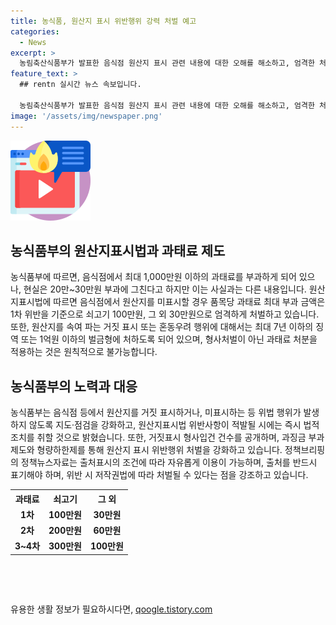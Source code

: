 ```yaml
---
title: 농식품, 원산지 표시 위반행위 강력 처벌 예고
categories:
  - News
excerpt: >
  농림축산식품부가 발표한 음식점 원산지 표시 관련 내용에 대한 오해를 해소하고, 엄격한 처벌을 시행하고 있다는 사실을 알려줄 필요가 있습니다. 또한, 원산지 속이기를 형사처벌 대신 과태료 처분으로 처리하는 것은 사실이 아니며, 거짓표시에 대해 최대 7년 이하의 징역이나 1억원 이하의 벌금형을 부과하고 있다는 점을 강조할 필요가 있습니다. 관련 문의는 농림축산식품부 동유통소비정책관실로 할 수 있습니다.
feature_text: >
  ## rentn 실시간 뉴스 속보입니다.

  농림축산식품부가 발표한 음식점 원산지 표시 관련 내용에 대한 오해를 해소하고, 엄격한 처벌을 시행하고 있다는 사실을 알려줄 필요가 있습니다. 또한, 원산지 속이기를 형사처벌 대신 과태료 처분으로 처리하는 것은 사실이 아니며, 거짓표시에 대해 최대 7년 이하의 징역이나 1억원 이하의 벌금형을 부과하고 있다는 점을 강조할 필요가 있습니다. 관련 문의는 농림축산식품부 동유통소비정책관실로 할 수 있습니다.
image: '/assets/img/newspaper.png'
---
```


<p><img src="/assets/img/news.png" alt="rentncar 속보" /></p>

<h2 data-ke-size="size26">농식품부의 원산지표시법과 과태료 제도</h2>

<p data-ke-size="size16">농식품부에 따르면, 음식점에서 최대 1,000만원 이하의 과태료를 부과하게 되어 있으나, 현실은 20만~30만원 부과에 그친다고 하지만 이는 사실과는 다른 내용입니다. 원산지표시법에 따르면 음식점에서 원산지를 미표시할 경우 품목당 과태료 최대 부과 금액은 1차 위반을 기준으로 쇠고기 100만원, 그 외 30만원으로 엄격하게 처벌하고 있습니다. 또한, 원산지를 속여 파는 거짓 표시 또는 혼동우려 행위에 대해서는 최대 7년 이하의 징역 또는 1억원 이하의 벌금형에 처하도록 되어 있으며, 형사처벌이 아닌 과태료 처분을 적용하는 것은 원칙적으로 불가능합니다.</p>

<h2 data-ke-size="size26">농식품부의 노력과 대응</h2>

<p data-ke-size="size16">농식품부는 음식점 등에서 원산지를 거짓 표시하거나, 미표시하는 등 위법 행위가 발생하지 않도록 지도·점검을 강화하고, 원산지표시법 위반사항이 적발될 시에는 즉시 법적 조치를 취할 것으로 밝혔습니다. 또한, 거짓표시 형사입건 건수를 공개하며, 과징금 부과 제도와 형량하한제를 통해 원산지 표시 위반행위 처벌을 강화하고 있습니다. 정책브리핑의 정책뉴스자료는 출처표시의 조건에 따라 자유롭게 이용이 가능하며, 출처를 반드시 표기해야 하며, 위반 시 저작권법에 따라 처벌될 수 있다는 점을 강조하고 있습니다.</p>

<table>
    <tr>
        <th>과태료</th>
        <th>쇠고기</th>
        <th>그 외</th>
    </tr>
    <tr>
        <td style="text-align: center; height: 17px;"><b>1차</b></td>
        <td style="text-align: center; height: 17px;"><b>100만원</b></td>
        <td style="text-align: center; height: 17px;"><b>30만원</b></td>
    </tr>
    <tr>
        <td style="text-align: center; height: 17px;"><b>2차</b></td>
        <td style="text-align: center; height: 17px;"><b>200만원</b></td>
        <td style="text-align: center; height: 17px;"><b>60만원</b></td>
    </tr>
    <tr>
        <td style="text-align: center; height: 17px;"><b>3~4차</b></td>
        <td style="text-align: center; height: 17px;"><b>300만원</b></td>
        <td style="text-align: center; height: 17px;"><b>100만원</b></td>
    </tr>
</table>

<p data-ke-size="size16">&nbsp;</p>

<p data-ke-size="size16">&nbsp;</p>
유용한 생활 정보가 필요하시다면, <a href="https://qoogle.tistory.com" rel="dofollow">qoogle.tistory.com</a>


